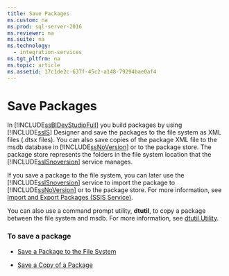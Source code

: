 ```yaml
---
title: Save Packages
ms.custom: na
ms.prod: sql-server-2016
ms.reviewer: na
ms.suite: na
ms.technology: 
  - integration-services
ms.tgt_pltfrm: na
ms.topic: article
ms.assetid: 17c1de2c-637f-45c2-a148-79294bae0af4
---
```

# Save Packages
  In [!INCLUDE[ssBIDevStudioFull](../../Token\Other/ssBIDevStudioFull_md.md)] you build packages by using [!INCLUDE[ssIS](../../Token\Other/ssIS_md.md)] Designer and save the packages to the file system as XML files \(.dtsx files\). You can also save copies of the package XML file to the msdb database in [!INCLUDE[ssNoVersion](../../Token\Other/ssNoVersion_md.md)] or to the package store. The package store represents the folders in the file system location that the [!INCLUDE[ssISnoversion](../../Token\Other/ssISnoversion_md.md)] service manages.  
  
 If you save a package to the file system, you can later use the [!INCLUDE[ssISnoversion](../../Token\Other/ssISnoversion_md.md)] service to import the package to [!INCLUDE[ssNoVersion](../../Token\Other/ssNoVersion_md.md)] or to the package store. For more information, see [Import and Export Packages &#40;SSIS Service&#41;](../Topic/Import%20and%20Export%20Packages%20\(SSIS%20Service\).md).  
  
 You can also use a command prompt utility, **dtutil**, to copy a package between the file system and msdb. For more information, see [dtutil Utility](../../Topics\TopicNameNotContainA/dtutil-Utility.md).  
  
### To save a package  
  
-   [Save a Package to the File System](../../Topics\TopicNameContainA/Save-a-Package-to-the-File-System.md)  
  
-   [Save a Copy of a Package](../../Topics\TopicNameContainA/Save-a-Copy-of-a-Package.md)  
  
  